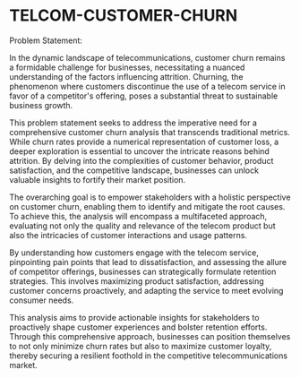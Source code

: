 # TELCOM-CUSTOMER-CHURN


Problem Statement:

In the dynamic landscape of telecommunications, customer churn remains a formidable challenge for businesses, necessitating a nuanced understanding of the factors influencing attrition. Churning, the phenomenon where customers discontinue the use of a telecom service in favor of a competitor's offering, poses a substantial threat to sustainable business growth.

This problem statement seeks to address the imperative need for a comprehensive customer churn analysis that transcends traditional metrics. While churn rates provide a numerical representation of customer loss, a deeper exploration is essential to uncover the intricate reasons behind attrition. By delving into the complexities of customer behavior, product satisfaction, and the competitive landscape, businesses can unlock valuable insights to fortify their market position.

The overarching goal is to empower stakeholders with a holistic perspective on customer churn, enabling them to identify and mitigate the root causes. To achieve this, the analysis will encompass a multifaceted approach, evaluating not only the quality and relevance of the telecom product but also the intricacies of customer interactions and usage patterns.

By understanding how customers engage with the telecom service, pinpointing pain points that lead to dissatisfaction, and assessing the allure of competitor offerings, businesses can strategically formulate retention strategies. This involves maximizing product satisfaction, addressing customer concerns proactively, and adapting the service to meet evolving consumer needs.

This analysis aims to provide actionable insights for stakeholders to proactively shape customer experiences and bolster retention efforts. Through this comprehensive approach, businesses can position themselves to not only minimize churn rates but also to maximize customer loyalty, thereby securing a resilient foothold in the competitive telecommunications market.
